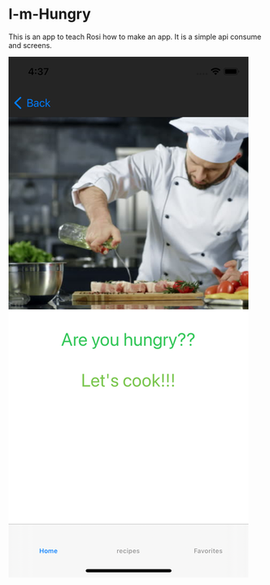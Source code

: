# I-m-Hungry
This is an app to teach Rosi how to make an app. It is a simple api consume and screens.

![screen1](docs/screen1.png)
